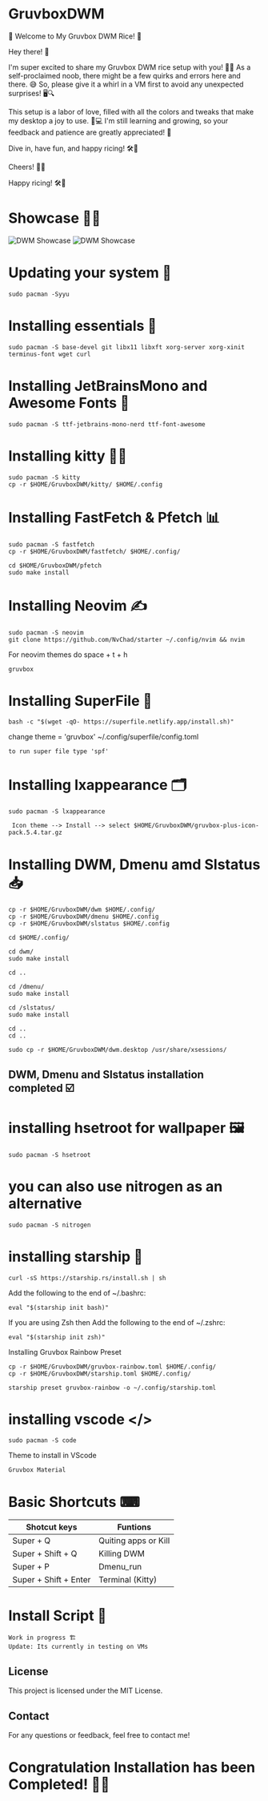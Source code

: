 # GruvboxDWM
🌟 Welcome to My Gruvbox DWM Rice! 🌟

Hey there! 👋

I'm super excited to share my Gruvbox DWM rice setup with you! 🎨✨ As a self-proclaimed noob, there might be a few quirks and errors here and there. 😅 So, please give it a whirl in a VM first to avoid any unexpected surprises! 🖥️🔍

This setup is a labor of love, filled with all the colors and tweaks that make my desktop a joy to use. 🌈💻 I'm still learning and growing, so your feedback and patience are greatly appreciated! 🙌

Dive in, have fun, and happy ricing! 🛠️🎉

Cheers! 🥳🍀

Happy ricing! 🛠️🎉
# Showcase 💫✨
![DWM Showcase](https://github.com/SarthakTechie/GruvboxDWM/blob/main/ShowCase/Screenshot_20240623_083752.png)
![DWM Showcase](https://github.com/SarthakTechie/GruvboxDWM/blob/main/ShowCase/rest.png)

# Updating your system 🔧
```
sudo pacman -Syyu
```

# Installing essentials 💾
```
sudo pacman -S base-devel git libx11 libxft xorg-server xorg-xinit terminus-font wget curl
```
# Installing JetBrainsMono and Awesome Fonts 📝
```
sudo pacman -S ttf-jetbrains-mono-nerd ttf-font-awesome 
```
# Installing kitty 🐱‍💻
```
sudo pacman -S kitty
cp -r $HOME/GruvboxDWM/kitty/ $HOME/.config
```
# Installing FastFetch & Pfetch 📊
```
sudo pacman -S fastfetch
cp -r $HOME/GruvboxDWM/fastfetch/ $HOME/.config/
```
```
cd $HOME/GruvboxDWM/pfetch
sudo make install
```

# Installing Neovim ✍️
```
sudo pacman -S neovim
git clone https://github.com/NvChad/starter ~/.config/nvim && nvim
```
For neovim themes do space + t + h
```
gruvbox
```

# Installing SuperFile 📁
```
bash -c "$(wget -qO- https://superfile.netlify.app/install.sh)"
```
change theme = 'gruvbox' ~/.config/superfile/config.toml
```
to run super file type 'spf'

```
# Installing lxappearance 🗂️
```
sudo pacman -S lxappearance
```
```
 Icon theme --> Install --> select $HOME/GruvboxDWM/gruvbox-plus-icon-pack.5.4.tar.gz
```
# Installing DWM, Dmenu amd Slstatus 📥 
```
cp -r $HOME/GruvboxDWM/dwm $HOME/.config/
cp -r $HOME/GruvboxDWM/dmenu $HOME/.config
cp -r $HOME/GruvboxDWM/slstatus $HOME/.config
```
```
cd $HOME/.config/
```
```
cd dwm/
sudo make install
```
```
cd ..
```
```
cd /dmenu/
sudo make install
```
```
cd /slstatus/
sudo make install
```
```
cd ..
cd ..
```
``` 
sudo cp -r $HOME/GruvboxDWM/dwm.desktop /usr/share/xsessions/
```
## DWM, Dmenu and Slstatus installation completed ☑️

# installing hsetroot for wallpaper 🖼️
```
sudo pacman -S hsetroot
```
# you can also use nitrogen as an alternative 
```
sudo pacman -S nitrogen
```

# installing starship 🚀
```
curl -sS https://starship.rs/install.sh | sh
```
Add the following to the end of ~/.bashrc:
```
eval "$(starship init bash)"
```

If you are using Zsh then Add the following to the end of ~/.zshrc:
```
eval "$(starship init zsh)"
```
Installing Gruvbox Rainbow Preset 
```
cp -r $HOME/GruvboxDWM/gruvbox-rainbow.toml $HOME/.config/
cp -r $HOME/GruvboxDWM/starship.toml $HOME/.config/ 
```
```
starship preset gruvbox-rainbow -o ~/.config/starship.toml
```
# installing vscode </>
```
sudo pacman -S code
```
Theme to install in VScode
```
Gruvbox Material
```
# Basic Shortcuts ⌨

| Shotcut keys  | Funtions      |
| ------------- | ------------- |
| Super + Q     | Quiting apps or Kill |
| Super + Shift + Q  | Killing DWM  |
| Super + P     | Dmenu_run |
| Super + Shift + Enter  | Terminal (Kitty)  |

# Install Script 📜
```
Work in progress 🏗️
Update: Its currently in testing on VMs
```
## License

This project is licensed under the MIT License.

## Contact

For any questions or feedback, feel free to contact me!

# Congratulation Installation has been Completed! 🥳🎉
